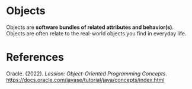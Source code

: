 # Objects 

Objects are **software bundles of related 
attributes and behavior(s)**. Objects are 
often relate to the real-world objects you 
find in everyday life. 

# References 
Oracle. (2022). *Lession: Object-Oriented Programming Concepts*. <https://docs.oracle.com/javase/tutorial/java/concepts/index.html>  
